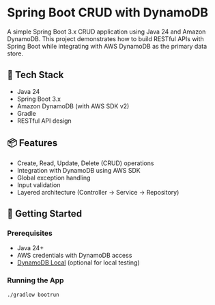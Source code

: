# Spring Boot CRUD with DynamoDB

A simple Spring Boot 3.x CRUD application using Java 24 and Amazon DynamoDB. This project demonstrates how to build RESTful APIs with Spring Boot while integrating with AWS DynamoDB as the primary data store.

## 🔧 Tech Stack

- Java 24
- Spring Boot 3.x
- Amazon DynamoDB (with AWS SDK v2)
- Gradle
- RESTful API design

## 📦 Features

- Create, Read, Update, Delete (CRUD) operations
- Integration with DynamoDB using AWS SDK
- Global exception handling
- Input validation
- Layered architecture (Controller → Service → Repository)

## 🚀 Getting Started

### Prerequisites
- Java 24+
- AWS credentials with DynamoDB access
- [DynamoDB Local](https://docs.aws.amazon.com/amazondynamodb/latest/developerguide/DynamoDBLocal.html) (optional for local testing)

### Running the App

```bash
./gradlew bootrun